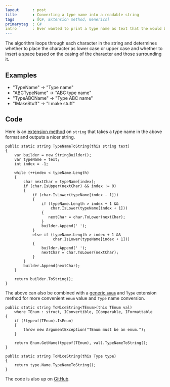 ```yaml
---
layout      : post
title       : Converting a type name into a readable string
tags        : [C#, Extension method, Generics]
primarytag  : C#
intro       : Ever wanted to print a type name as text that the would be suitable for users? For example, converting the type name <code>"SomeTypeName"</code> to <code>"Some type name"</code>. I've come up with a pretty nice method to convert type names in to nice strings. 
---
```


The algorithm loops through each character in the string and determines whether to place the character as lower case or upper case and whether to insert a space based on the casing of the character and those surrounding it. 

## Examples

- "TypeName" &rarr; "Type name"
- "ABCTypeName" &rarr; "ABC type name"
- "TypeABCName" &rarr; "Type ABC name"
- "IMakeStuff" &rarr; "I make stuff"

## Code

Here is an [extension method][1] on `string` that takes a type name in the above format and outputs a nicer string. 

<!--prettify lang=csharp-->
    public static string TypeNameToString(this string text)
    {
        var builder = new StringBuilder();
        var typeName = text;
        int index = -1;

        while (++index < typeName.Length)
        {
            char nextChar = typeName[index];
            if (char.IsUpper(nextChar) && index != 0)
            {
                if (char.IsLower(typeName[index - 1]))
                {
                    if (typeName.Length > index + 1 && 
                        char.IsLower(typeName[index + 1]))
                    {
                       nextChar = char.ToLower(nextChar);
                    }
                    builder.Append(' ');
                }
                else if (typeName.Length > index + 1 && 
                         char.IsLower(typeName[index + 1]))
                {
                    builder.Append(' ');
                    nextChar = char.ToLower(nextChar);
                }
            }
            builder.Append(nextChar);
        }

        return builder.ToString();
    }

The above can also be combined with a [generic `enum`][2] and `Type` extension method for more convenient `enum` value and `Type` name conversion. 

<!--prettify lang=csharp-->
    public static string ToNiceString<TEnum>(this TEnum val)
        where TEnum : struct, IConvertible, IComparable, IFormattable
    {
        if (!typeof(TEnum).IsEnum)
        {
            throw new ArgumentException("TEnum must be an enum.");
        }

        return Enum.GetName(typeof(TEnum), val).TypeNameToString();
    }

    public static string ToNiceString(this Type type)
    {
        return type.Name.TypeNameToString();
    }

The code is also up on [GitHub][3].



[1]: {{site.baseurl}}/2012/08/extension-methods.html
[2]: {{site.baseurl}}/2013/02/using-enum-as-generic-type.html
[3]: https://github.com/Tyriar/TypeNameToString.cs
